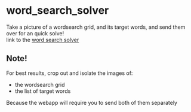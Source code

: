 # word_search_solver
Take a picture of a wordsearch grid, and its target words, and send them over for an quick solve! <br>
link to the [word search solver](https://colab.research.google.com/drive/1PqHxK0lTmJVLkC0IFVxGRHJGdHlXvwg4?usp=sharing)

## Note!
For best results, crop out and isolate the images of: <br>
- the wordsearch grid
- the list of target words <br>

Because the webapp will require you to send both of them separately
